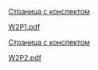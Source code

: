 [Страница с конспектом](https://www.coursera.org/learn/c-plus-plus-white/supplement/ItzhT/konspiekt)

[W2P1.pdf](https://github.com/VulpesCorsac/Coursera-Modern-C-plus-plus-development/tree/master/1%20-%20White%20belt/Week%202/Abstracts/W2P1.pdf)

[Страница с конспектом](https://www.coursera.org/learn/c-plus-plus-white/supplement/yT8f2/konspiekt)

[W2P2.pdf](https://github.com/VulpesCorsac/Coursera-Modern-C-plus-plus-development/tree/master/1%20-%20White%20belt/Week%202/Abstracts/W2P2.pdf)